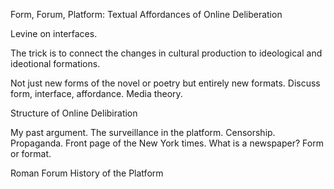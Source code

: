 Form, Forum, Platform: Textual Affordances of Online Deliberation

Levine on interfaces.

The trick is to connect the changes in cultural production to ideological and
ideotional formations.

Not just new forms of the novel or poetry but entirely new formats. Discuss
form, interface, affordance. Media theory.

Structure of Online Delibiration

My past argument. The surveillance in the platform. Censorship. Propaganda.
Front page of the New York times. What is a newspaper? Form or format.

Roman Forum
History of the Platform

